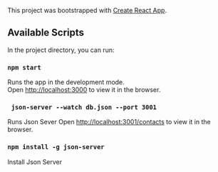 This project was bootstrapped with [Create React App](https://github.com/facebook/create-react-app).

## Available Scripts

In the project directory, you can run:

### `npm start`

Runs the app in the development mode.<br>
Open [http://localhost:3000](http://localhost:3000) to view it in the browser.

###  ` json-server --watch db.json --port 3001`
Runs Json Sever 
Open [http://localhost:3001/contacts](http://localhost:3001/contacts) to view it in the browser.

### `npm install -g json-server`
Install Json Server
